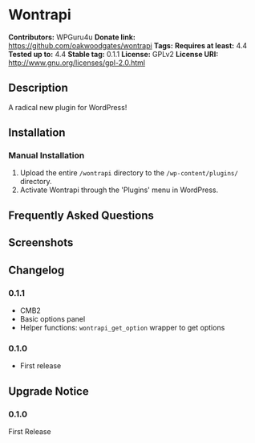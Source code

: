 # Wontrapi #
**Contributors:**      WPGuru4u
**Donate link:**       https://github.com/oakwoodgates/wontrapi
**Tags:**
**Requires at least:** 4.4
**Tested up to:**      4.4
**Stable tag:**        0.1.1
**License:**           GPLv2
**License URI:**       http://www.gnu.org/licenses/gpl-2.0.html

## Description ##

A radical new plugin for WordPress!

## Installation ##

### Manual Installation ###

1. Upload the entire `/wontrapi` directory to the `/wp-content/plugins/` directory.
2. Activate Wontrapi through the 'Plugins' menu in WordPress.

## Frequently Asked Questions ##


## Screenshots ##


## Changelog ##

### 0.1.1 ###
* CMB2
* Basic options panel
* Helper functions: `wontrapi_get_option` wrapper to get options

### 0.1.0 ###
* First release

## Upgrade Notice ##

### 0.1.0 ###
First Release
